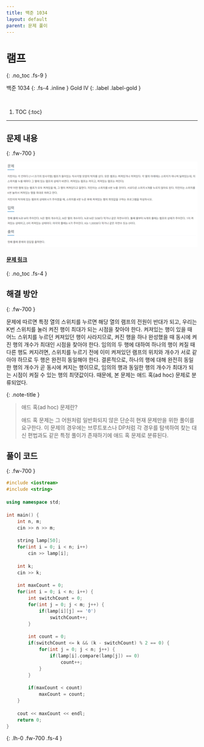```yaml
---
title: 백준 1034
layout: default
parent: 문제 풀이
---
```


# **램프**
{: .no_toc .fs-9 }

백준 1034
{: .fs-4 .inline }
Gold IV
{: .label .label-gold }

<br/>

1. TOC
{:toc}

---

## 문제 내용
{: .fw-700 }

![problem.png](../asstes/screenshots/b1034.png)

#### [문제 링크](https://www.acmicpc.net/problem/1034)
{: .no_toc .fs-4 }

## 해결 방안
{: .fw-700 }

<div class="code-example" markdown="1">
문제에 따르면 특정 열의 스위치를 누르면 해당 열의 램프의 전원이 반대가 되고, 우리는 K번 스위치를 눌러 켜진 행이 최대가 되는 시점을 찾아야 한다.
켜져있는 행이 있을 때 어느 스위치를 누르던 켜져있던 행이 사라지므로, 켜진 행을 하나 완성했을 때 동시에 켜진 행의 개수가 최대인 시점을 찾아야 한다.
임의의 두 행에 대하여 하나의 행이 켜질 때 다른 행도 켜지려면, 스위치를 누르기 전에 이미 켜져있던 램프의 위치와 개수가 서로 같아야 하므로 두 행은 완전히 동일해야 한다.
결론적으로, 하나의 행에 대해 완전히 동일한 행의 개수가 곧 동시에 켜지는 행이므로, 임의의 행과 동일한 행의 개수가 최대가 되는 시점이 켜질 수 있는 행의 최댓값이다.
때문에, 본 문제는 애드 혹(ad hoc) 문제로 분류되었다.

{: .note-title }
> 애드 혹(ad hoc) 문제란?
>
> 애드 혹 문제는 그 어원처럼 일반화되지 않은 단순히 현재 문제만을 위한 풀이를 요구한다.
> 이 문제의 경우에는 브루트포스나 DP처럼 각 경우를 탐색하여 찾는 대신 편법과도 같은 특정 풀이가 존재하기에 애드 혹 문제로 분류된다.
</div>

## 풀이 코드
{: .fw-700 }

```cpp
#include <iostream>
#include <string>

using namespace std;

int main() {
    int n, m;
    cin >> n >> m;

    string lamp[50];
    for(int i = 0; i < n; i++)
        cin >> lamp[i];
    
    int k;
    cin >> k;

    int maxCount = 0;
    for(int i = 0; i < n; i++) {
        int switchCount = 0;
        for(int j = 0; j < m; j++) {
            if(lamp[i][j] == '0')
                switchCount++;
        }

        int count = 0;
        if(switchCount <= k && (k - switchCount) % 2 == 0) {
            for(int j = 0; j < n; j++) {
                if(lamp[i].compare(lamp[j]) == 0)
                    count++;
            }
        }

        if(maxCount < count)
            maxCount = count;
    }

    cout << maxCount << endl;
    return 0;
}
```
{: .lh-0 .fw-700 .fs-4 }